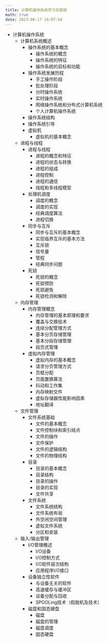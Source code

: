 ```yaml
---
title: 计算机操作系统学习总提纲
math: true
date: 2023-06-17 14:07:54
---
```




- 计算机操作系统
  - 计算机系统概述
    - 操作系统的基本概念
      - 操作系统的概念
      - 操作系统的特征
      - 操作系统的目标和功能
    - 操作系统发展历程
      - 手工操作阶段
      - 批处理阶段
      - 分时操作系统
      - 实时操作系统
      - 网络操作系统和分布式计算机系统
      - 个人计算机操作系统
    - 操作系统结构
    - 操作系统引导
    - 虚拟机
      - 虚拟机的基本概念
  - 进程与线程
    - 进程与线程
      - 进程的概念和特征
      - 进程的状态与转换
      - 进程的组成
      - 进程控制
      - 进程的通信
      - 线程和多线程模型
    - 处理机调度
      - 调度的概念
      - 调度的实现
      - 经典调度算法
      - 进程切换
    - 同步与互斥
      - 同步与互斥的基本概念
      - 实现临界互斥的基本方法
      - 互斥锁
      - 信号量
      - 管程
      - 经典同步问题
    - 死锁
      - 死锁的概念
      - 死锁预防
      - 死锁避免
      - 死锁检测和解除
  - 内存管理
    - 内存管理概念
      - 内存管理的基本原理和要求
      - 覆盖与交换技术
      - 连续分配管理方式
      - 基本分页存储管理
      - 基本分段存储管理
      - 段页式管理
    - 虚拟内存管理
      - 虚拟内存的基本概念
      - 请求分页管理方式
      - 页框分配
      - 页面置换算法
      - 抖动和工作集
      - 内存映射文件
      - 虚拟存储器性能影响因素
      - 地址翻译
  - 文件管理
    - 文件系统基础
      - 文件的基本概念
      - 文件控制块和索引结点
      - 文件的操作
      - 文件保护
      - 文件的逻辑结构
      - 文件的物理结构
    - 目录
      - 目录的基本概念
      - 目录结构
      - 目录的操作
      - 目录的实现
      - 文件共享
    - 文件系统
      - 文件系统结构
      - 文件系统布局
      - 外空闲空间管理
      - 虚拟文件系统
      - 分区和安装
  - 输入/输出管理
    - I/O管理概述
      - I/O设备
      - I/O控制方式
      - I/O软件层次结构
      - 应用程序I/O接口
    - 设备独立性软件
      - 与设备无关的软件
      - 高速缓存与缓冲区
      - 设备分配与回收
      - SPOOLing技术（假脱机及技术）
    - 磁盘和固态硬盘
      - 磁盘
      - 磁盘的管理
      - 磁盘调度
      - 固态硬盘